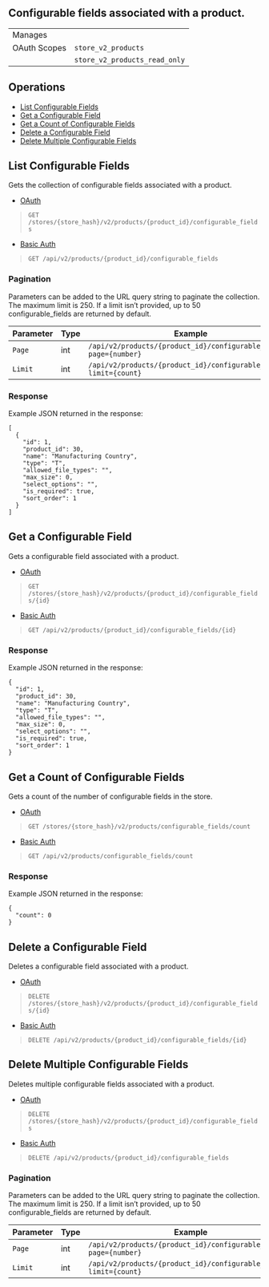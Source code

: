 ## Configurable fields associated with a product.

|||
|---|---|
| Manages |
| OAuth Scopes | `store_v2_products`
||`store_v2_products_read_only`

## Operations

*   [List Configurable Fields](#list-configurable-fields)
*   [Get a Configurable Field](#get-a-configurable-field)
*   [Get a Count of Configurable Fields](#get-a-count-of-configurable-fields)
*   [Delete a Configurable Field](#delete-a-configurable-field)
*   [Delete Multiple Configurable Fields](#delete-multiple-configurable-fields)

## List Configurable Fields

Gets the collection of configurable fields associated with a product.

*   [OAuth](#list-configurable-fields-oauth)
>`GET /stores/{store_hash}/v2/products/{product_id}/configurable_fields`</div>
*   [Basic Auth](#list-configurable-fields-basic)
>`GET /api/v2/products/{product_id}/configurable_fields`</div>

### Pagination

Parameters can be added to the URL query string to paginate the collection. The maximum limit is 250\. If a limit isn’t provided, up to 50 configurable_fields are returned by default.

| Parameter | Type | Example |
| --- | --- | --- |
| `Page` | int | `/api/v2/products/{product_id}/configurable_fields?page={number}` |
| `Limit` | int | `/api/v2/products/{product_id}/configurable_fields?limit={count}` |

### Response

Example JSON returned in the response:

```
[
  {
    "id": 1,
    "product_id": 30,
    "name": "Manufacturing Country",
    "type": "T",
    "allowed_file_types": "",
    "max_size": 0,
    "select_options": "",
    "is_required": true,
    "sort_order": 1
  }
]
```

## Get a Configurable Field

Gets a configurable field associated with a product.

*   [OAuth](#get-a-configurable-field-oauth)
>`GET /stores/{store_hash}/v2/products/{product_id}/configurable_fields/{id}`</div>
*   [Basic Auth](#get-a-configurable-field-basic)
>`GET /api/v2/products/{product_id}/configurable_fields/{id}`</div>

### Response

Example JSON returned in the response:

```
{
  "id": 1,
  "product_id": 30,
  "name": "Manufacturing Country",
  "type": "T",
  "allowed_file_types": "",
  "max_size": 0,
  "select_options": "",
  "is_required": true,
  "sort_order": 1
}
```

## Get a Count of Configurable Fields

Gets a count of the number of configurable fields in the store.

*   [OAuth](#get-a-count-of-configurable-fields-oauth)
>`GET /stores/{store_hash}/v2/products/configurable_fields/count`</div>
*   [Basic Auth](#get-a-count-of-configurable-fields-basic)
>`GET /api/v2/products/configurable_fields/count`</div>

### Response

Example JSON returned in the response:

```
{
  "count": 0
}
```

## Delete a Configurable Field

Deletes a configurable field associated with a product.

*   [OAuth](#delete-a-configurable-field-oauth)
>`DELETE /stores/{store_hash}/v2/products/{product_id}/configurable_fields/{id}`</div>
*   [Basic Auth](#delete-a-configurable-field-basic)
>`DELETE /api/v2/products/{product_id}/configurable_fields/{id}`</div>

## Delete Multiple Configurable Fields

Deletes multiple configurable fields associated with a product.

*   [OAuth](#delete-multiple-configurable-fields-oauth)
>`DELETE /stores/{store_hash}/v2/products/{product_id}/configurable_fields`</div>
*   [Basic Auth](#delete-multiple-configurable-fields-basic)
>`DELETE /api/v2/products/{product_id}/configurable_fields`</div>

### Pagination

Parameters can be added to the URL query string to paginate the collection. The maximum limit is 250\. If a limit isn’t provided, up to 50 configurable_fields are returned by default.

| Parameter | Type | Example |
| --- | --- | --- |
| `Page` | int | `/api/v2/products/{product_id}/configurable_fields?page={number}` |
| `Limit` | int | `/api/v2/products/{product_id}/configurable_fields?limit={count}` |
